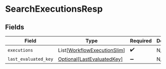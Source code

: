 # SearchExecutionsResp


## Fields

| Field                                                                       | Type                                                                        | Required                                                                    | Description                                                                 |
| --------------------------------------------------------------------------- | --------------------------------------------------------------------------- | --------------------------------------------------------------------------- | --------------------------------------------------------------------------- |
| `executions`                                                                | List[[WorkflowExecutionSlim](../../models/shared/workflowexecutionslim.md)] | :heavy_check_mark:                                                          | N/A                                                                         |
| `last_evaluated_key`                                                        | [Optional[LastEvaluatedKey]](../../models/shared/lastevaluatedkey.md)       | :heavy_minus_sign:                                                          | N/A                                                                         |